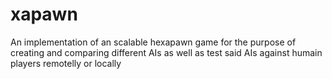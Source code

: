 # xapawn
An implementation of an scalable hexapawn game for the purpose of creating and comparing different AIs as well as test said AIs against humain players remotelly or locally

